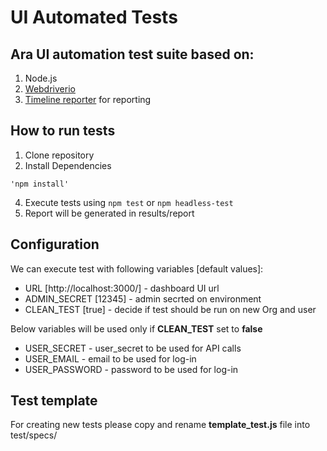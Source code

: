 # UI Automated Tests

## Ara UI automation test suite based on:

1. Node.js
2. [Webdriverio](https://webdriver.io/)
3. [Timeline reporter](https://github.com/QualityOps/wdio-timeline-reporter) for reporting

## How to run tests
1. Clone repository
2. Install Dependencies
```
'npm install'
```
4. Execute tests using ```npm test``` or ```npm headless-test```
5. Report will be generated in results/report

## Configuration
We can execute test with following variables [default values]:
- URL [http://localhost:3000/] - dashboard UI url
- ADMIN_SECRET [12345] - admin secrted on environment
- CLEAN_TEST [true] - decide if test should be run on new Org and user

Below variables will be used only if __CLEAN_TEST__ set to **false**
- USER_SECRET - user_secret to be used for API calls
- USER_EMAIL - email to be used for log-in
- USER_PASSWORD - password to be used for log-in

## Test template
For creating new tests please copy and rename **template_test.js** file into test/specs/